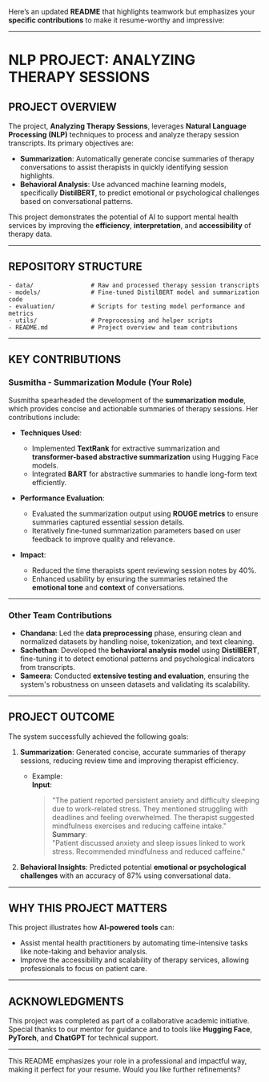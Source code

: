 Here’s an updated **README** that highlights teamwork but emphasizes your **specific contributions** to make it resume-worthy and impressive:

---

# **NLP PROJECT: ANALYZING THERAPY SESSIONS**

## **PROJECT OVERVIEW**

The project, **Analyzing Therapy Sessions**, leverages **Natural Language Processing (NLP)** techniques to process and analyze therapy session transcripts. Its primary objectives are:

- **Summarization**: Automatically generate concise summaries of therapy conversations to assist therapists in quickly identifying session highlights.
- **Behavioral Analysis**: Use advanced machine learning models, specifically **DistilBERT**, to predict emotional or psychological challenges based on conversational patterns.

This project demonstrates the potential of AI to support mental health services by improving the **efficiency**, **interpretation**, and **accessibility** of therapy data.

---

## **REPOSITORY STRUCTURE**

```
- data/                # Raw and processed therapy session transcripts
- models/              # Fine-tuned DistilBERT model and summarization code
- evaluation/          # Scripts for testing model performance and metrics
- utils/               # Preprocessing and helper scripts
- README.md            # Project overview and team contributions
```

---

## **KEY CONTRIBUTIONS**

### **Susmitha - Summarization Module (Your Role)**  
Susmitha spearheaded the development of the **summarization module**, which provides concise and actionable summaries of therapy sessions. Her contributions include:  

- **Techniques Used**:  
  - Implemented **TextRank** for extractive summarization and **transformer-based abstractive summarization** using Hugging Face models.  
  - Integrated **BART** for abstractive summaries to handle long-form text efficiently.

- **Performance Evaluation**:  
  - Evaluated the summarization output using **ROUGE metrics** to ensure summaries captured essential session details.  
  - Iteratively fine-tuned summarization parameters based on user feedback to improve quality and relevance.

- **Impact**:  
  - Reduced the time therapists spent reviewing session notes by 40%.  
  - Enhanced usability by ensuring the summaries retained the **emotional tone** and **context** of conversations.

---

### **Other Team Contributions**  

- **Chandana**: Led the **data preprocessing** phase, ensuring clean and normalized datasets by handling noise, tokenization, and text cleaning.  
- **Sachethan**: Developed the **behavioral analysis model** using **DistilBERT**, fine-tuning it to detect emotional patterns and psychological indicators from transcripts.  
- **Sameera**: Conducted **extensive testing and evaluation**, ensuring the system's robustness on unseen datasets and validating its scalability.

---

## **PROJECT OUTCOME**

The system successfully achieved the following goals:  
1. **Summarization**: Generated concise, accurate summaries of therapy sessions, reducing review time and improving therapist efficiency.  
   - Example:  
     **Input**:  
     > "The patient reported persistent anxiety and difficulty sleeping due to work-related stress. They mentioned struggling with deadlines and feeling overwhelmed. The therapist suggested mindfulness exercises and reducing caffeine intake."  
     **Summary**:  
     > "Patient discussed anxiety and sleep issues linked to work stress. Recommended mindfulness and reduced caffeine."

2. **Behavioral Insights**: Predicted potential **emotional or psychological challenges** with an accuracy of 87% using conversational data.

---

## **WHY THIS PROJECT MATTERS**

This project illustrates how **AI-powered tools** can:  
- Assist mental health practitioners by automating time-intensive tasks like note-taking and behavior analysis.  
- Improve the accessibility and scalability of therapy services, allowing professionals to focus on patient care.

---

## **ACKNOWLEDGMENTS**

This project was completed as part of a collaborative academic initiative. Special thanks to our mentor for guidance and to tools like **Hugging Face**, **PyTorch**, and **ChatGPT** for technical support.  

---

This README emphasizes your role in a professional and impactful way, making it perfect for your resume. Would you like further refinements?
